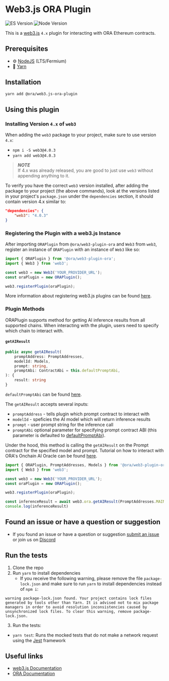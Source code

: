 # Web3.js ORA Plugin

![ES Version](https://img.shields.io/badge/ES-2020-yellow)
![Node Version](https://img.shields.io/badge/node-18.x-green)

This is a [web3.js](https://github.com/web3/web3.js) `4.x` plugin for interacting with ORA Ethereum contracts.

## Prerequisites

-   :gear: [NodeJS](https://nodejs.org/) (LTS/Fermium)
-   :toolbox: [Yarn](https://yarnpkg.com/)

## Installation

```bash
yarn add @ora/web3.js-ora-plugin
```

## Using this plugin

### Installing Version `4.x` of `web3`

When adding the `web3` package to your project, make sure to use version `4.x`:

-   `npm i -S web3@4.0.3`
-   `yarn add web3@4.0.3`

> **_NOTE_**  
> If 4.x was already released, you are good to just use `web3` without appending anything to it.

To verify you have the correct `web3` version installed, after adding the package to your project (the above commands), look at the versions listed in your project's `package.json` under the `dependencies` section, it should contain version 4.x similar to:

```json
"dependencies": {
	"web3": "4.0.3"
}
```

### Registering the Plugin with a web3.js Instance

After importing `ORAPlugin` from `@ora/web3-plugin-ora` and `Web3` from `web3`, register an instance of `ORAPlugin` with an instance of `Web3` like so:

```typescript
import { ORAPlugin } from '@ora/web3-plugin-ora';
import { Web3 } from 'web3';

const web3 = new Web3('YOUR_PROVIDER_URL');
const oraPlugin = new ORAPlugin();

web3.registerPlugin(oraPlugin);
```

More information about registering web3.js plugins can be found [here](https://docs.web3js.org/docs/guides/web3_plugin_guide/plugin_users#registering-the-plugin).

### Plugin Methods

ORAPlugin supports method for getting AI inference results from all supported chains. When interacting with the plugin, users need to specify which chain to interact with.

#### `getAIResult`

```typescript
public async getAIResult(
    promptAddress: PromptAddresses,
    modelId: Models,
    prompt: string,
    promptAbi: ContractAbi = this.defaultPromptAbi,
): {
    result: string
}
```

`defaultPromptAbi` can be found [here](https://github.com/hadzija7/web3.js-plugin-ora/blob/master/src/prompt_abi.ts).

The `getAIResult` accepts several inputs:
- `promptAddress` - tells plugin which prompt contract to interact with
- `modelId` - speficies the AI model which will return inference results
- `prompt` - user prompt string for the inference call
- `promptAbi` optional parameter for specifying prompt contract ABI (this parameter is defaulted to [defaultPromptAbi](https://github.com/hadzija7/web3.js-plugin-ora/blob/master/src/prompt_abi.ts)).

Under the hood, this method is calling the `getAIResult` on the Prompt contract for the specified model and prompt. Tutorial on how to interact with ORA's Onchain AI Oracle can be found [here](https://docs.ora.io/doc/oao-onchain-ai-oracle/develop-guide/tutorials/interaction-with-oao-tutorial).

```typescript
import { ORAPlugin, PromptAddresses, Models } from '@ora/web3-plugin-ora';
import { Web3 } from 'web3';

const web3 = new Web3('YOUR_PROVIDER_URL');
const oraPlugin = new ORAPlugin();

web3.registerPlugin(oraPlugin);

const inferenceResult = await web3.ora.getAIResult(PromptAddresses.MAINNET, Models.STABLE_DIFFUSION, "Generate image of btc");
console.log(inferenceResult)
```

## Found an issue or have a question or suggestion

-   If you found an issue or have a question or suggestion [submit an issue](https://github.com/hadzija7/web3.js-plugin-ora/issues) or join us on [Discord](https://discord.gg/fg5ygkgy)

## Run the tests

1. Clone the repo
2. Run `yarn` to install dependencies
    - If you receive the following warning, please remove the file `package-lock.json` and make sure to run `yarn` to install dependencies instead of `npm i`:

```console
warning package-lock.json found. Your project contains lock files generated by tools other than Yarn. It is advised not to mix package managers in order to avoid resolution inconsistencies caused by unsynchronized lock files. To clear this warning, remove package-lock.json.
```

3. Run the tests:
 - `yarn test`: Runs the mocked tests that do not make a network request using the [Jest](https://jestjs.io/) framework
   
## Useful links

-   [web3.js Documentation](https://docs.web3js.org/)
-   [ORA Documentation](https://docs.ora.io/doc)
